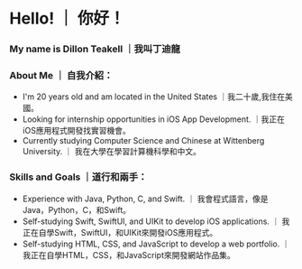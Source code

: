 # Hello! ｜ 你好！
### My name is Dillon Teakell ｜我叫丁迪龍
### About Me ｜ 自我介紹：
- I'm 20 years old and am located in the United States ｜我二十歲,我住在美國。
- Looking for internship opportunities in iOS App Development. ｜我正在iOS應用程式開發找實習機會。
- Currently studying Computer Science and Chinese at Wittenberg University. ｜ 我在大學在學習計算機科學和中文。
### Skills and Goals ｜道行和兩手：
- Experience with Java, Python, C, and Swift. ｜ 我會程式語言，像是Java，Python，C，和Swift。
- Self-studying Swift, SwiftUI, and UIKit to develop iOS applications. ｜ 我正在自學Swift，SwiftUI，和UIKit來開發iOS應用程式。
- Self-studying HTML, CSS, and JavaScript to develop a web portfolio. ｜ 我正在自學HTML，CSS，和JavaScript來開發網站作品集。
